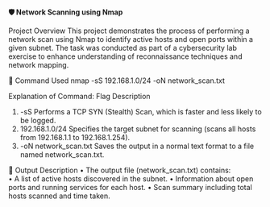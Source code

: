 **🛡️ Network Scanning using Nmap**

Project Overview
This project demonstrates the process of performing a network scan using Nmap to identify active hosts and open ports within a given subnet. The task was conducted as part of a cybersecurity lab exercise to enhance understanding of reconnaissance techniques and network mapping.

🧩 Command Used
nmap -sS 192.168.1.0/24 -oN network_scan.txt


Explanation of Command:
Flag	Description
1) -sS Performs a TCP SYN (Stealth) Scan, which is faster and less likely to be logged.
2) 192.168.1.0/24	Specifies the target subnet for scanning (scans all hosts from 192.168.1.1 to 192.168.1.254).
3) -oN network_scan.txt	Saves the output in a normal text format to a file named network_scan.txt.

📄 Output Description
• The output file (network_scan.txt) contains:           
• A list of active hosts discovered in the subnet.
• Information about open ports and running services for each host.
• Scan summary including total hosts scanned and time taken.
